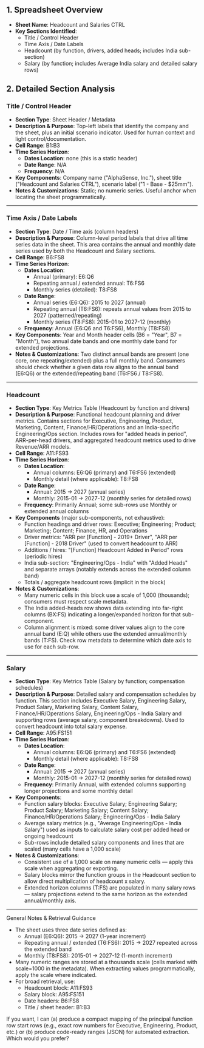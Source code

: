 ## 1. Spreadsheet Overview
- **Sheet Name**: Headcount and Salaries CTRL
- **Key Sections Identified**:
  - Title / Control Header
  - Time Axis / Date Labels
  - Headcount (by function, drivers, added heads; includes India sub-section)
  - Salary (by function; includes Average India salary and detailed salary rows)

## 2. Detailed Section Analysis

### Title / Control Header
- **Section Type**: Sheet Header / Metadata
- **Description & Purpose**: Top-left labels that identify the company and the sheet, plus an initial scenario indicator. Used for human context and light control/documentation.
- **Cell Range**: B1:B3
- **Time Series Horizon**:
  - **Dates Location**: none (this is a static header)
  - **Date Range**: N/A
  - **Frequency**: N/A
- **Key Components**: Company name ("AlphaSense, Inc."), sheet title ("Headcount and Salaries CTRL"), scenario label ("1 - Base - $25mm").
- **Notes & Customizations**: Static; no numeric series. Useful anchor when locating the sheet programmatically.

---

### Time Axis / Date Labels
- **Section Type**: Date / Time axis (column headers)
- **Description & Purpose**: Column-level period labels that drive all time series data in the sheet. This area contains the annual and monthly date series used by both the Headcount and Salary sections.
- **Cell Range**: B6:FS8
- **Time Series Horizon**:
  - **Dates Location**:
    - Annual (primary): E6:Q6
    - Repeating annual / extended annual: T6:FS6
    - Monthly series (detailed): T8:FS8
  - **Date Range**:
    - Annual series (E6:Q6): 2015 to 2027 (annual)
    - Repeating annual (T6:FS6): repeats annual values from 2015 to 2027 (patterned/repeating)
    - Monthly series (T8:FS8): 2015-01 to 2027-12 (monthly)
  - **Frequency**: Annual (E6:Q6 and T6:FS6), Monthly (T8:FS8)
- **Key Components**: Year and Month header cells (B6 = "Year", B7 = "Month"), two annual date bands and one monthly date band for extended projections.
- **Notes & Customizations**: Two distinct annual bands are present (one core, one repeating/extended) plus a full monthly band. Consumers should check whether a given data row aligns to the annual band (E6:Q6) or the extended/repeating band (T6:FS6 / T8:FS8).

---

### Headcount
- **Section Type**: Key Metrics Table (Headcount by function and drivers)
- **Description & Purpose**: Functional headcount planning and driver metrics. Contains sections for Executive, Engineering, Product, Marketing, Content, Finance/HR/Operations and an India-specific Engineering/Ops section. Includes rows for "added heads in period", ARR-per-head drivers, and aggregated headcount metrics used to drive Revenue/ARR models.
- **Cell Range**: A11:FS93
- **Time Series Horizon**:
  - **Dates Location**:
    - Annual columns: E6:Q6 (primary) and T6:FS6 (extended)
    - Monthly detail (where applicable): T8:FS8
  - **Date Range**:
    - Annual: 2015 → 2027 (annual series)
    - Monthly: 2015-01 → 2027-12 (monthly series for detailed rows)
  - **Frequency**: Primarily Annual; some sub-rows use Monthly or extended annual columns
- **Key Components** (major sub-components, not exhaustive):
  - Function headings and driver rows: Executive; Engineering; Product; Marketing; Content; Finance, HR, and Operations
  - Driver metrics: "ARR per [Function] - 2019+ Driver", "ARR per [Function] - 2018 Driver" (used to convert headcount to ARR)
  - Additions / hires: "[Function] Headcount Added in Period" rows (periodic hires)
  - India sub-section: "Engineering/Ops - India" with "Added Heads" and separate arrays (notably extends across the extended column band)
  - Totals / aggregate headcount rows (implicit in the block)
- **Notes & Customizations**:
  - Many numeric cells in this block use a scale of 1,000 (thousands); consumers must respect scale metadata.
  - The India added-heads row shows data extending into far-right columns (BX:FS) indicating a longer/expanded horizon for that sub-component.
  - Column alignment is mixed: some driver values align to the core annual band (E:Q) while others use the extended annual/monthly bands (T:FS). Check row metadata to determine which date axis to use for each sub-row.

---

### Salary
- **Section Type**: Key Metrics Table (Salary by function; compensation schedules)
- **Description & Purpose**: Detailed salary and compensation schedules by function. This section includes Executive Salary, Engineering Salary, Product Salary, Marketing Salary, Content Salary, Finance/HR/Operations Salary, Engineering/Ops - India Salary and supporting rows (average salary, component breakdowns). Used to convert headcount into total salary expense.
- **Cell Range**: A95:FS151
- **Time Series Horizon**:
  - **Dates Location**:
    - Annual columns: E6:Q6 (primary) and T6:FS6 (extended)
    - Monthly detail (where applicable): T8:FS8
  - **Date Range**:
    - Annual: 2015 → 2027 (annual series)
    - Monthly: 2015-01 → 2027-12 (monthly series for detailed rows)
  - **Frequency**: Primarily Annual, with extended columns supporting longer projections and some monthly detail
- **Key Components**:
  - Function salary blocks: Executive Salary; Engineering Salary; Product Salary; Marketing Salary; Content Salary; Finance/HR/Operations Salary; Engineering/Ops - India Salary
  - Average salary metrics (e.g., "Average Engineering/Ops - India Salary") used as inputs to calculate salary cost per added head or ongoing headcount
  - Sub-rows include detailed salary components and lines that are scaled (many cells have a 1,000 scale)
- **Notes & Customizations**:
  - Consistent use of a 1,000 scale on many numeric cells — apply this scale when aggregating or exporting.
  - Salary blocks mirror the function groups in the Headcount section to allow direct multiplication of headcount x salary.
  - Extended horizon columns (T:FS) are populated in many salary rows — salary projections extend to the same horizon as the extended annual/monthly axis.

---

General Notes & Retrieval Guidance
- The sheet uses three date series defined as:
  - Annual (E6:Q6): 2015 → 2027 (1-year increment)
  - Repeating annual / extended (T6:FS6): 2015 → 2027 repeated across the extended band
  - Monthly (T8:FS8): 2015-01 → 2027-12 (1-month increment)
- Many numeric ranges are stored at a thousands scale (cells marked with scale=1000 in the metadata). When extracting values programmatically, apply the scale where indicated.
- For broad retrieval, use:
  - Headcount block: A11:FS93
  - Salary block: A95:FS151
  - Date headers: B6:FS8
  - Title / sheet header: B1:B3

If you want, I can (a) produce a compact mapping of the principal function row start rows (e.g., exact row numbers for Executive, Engineering, Product, etc.) or (b) produce code-ready ranges (JSON) for automated extraction. Which would you prefer?
